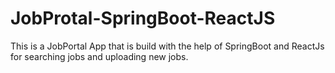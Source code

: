 # JobProtal-SpringBoot-ReactJS
This is a JobPortal App that is build with the help of SpringBoot and ReactJs for searching jobs and uploading new jobs.
